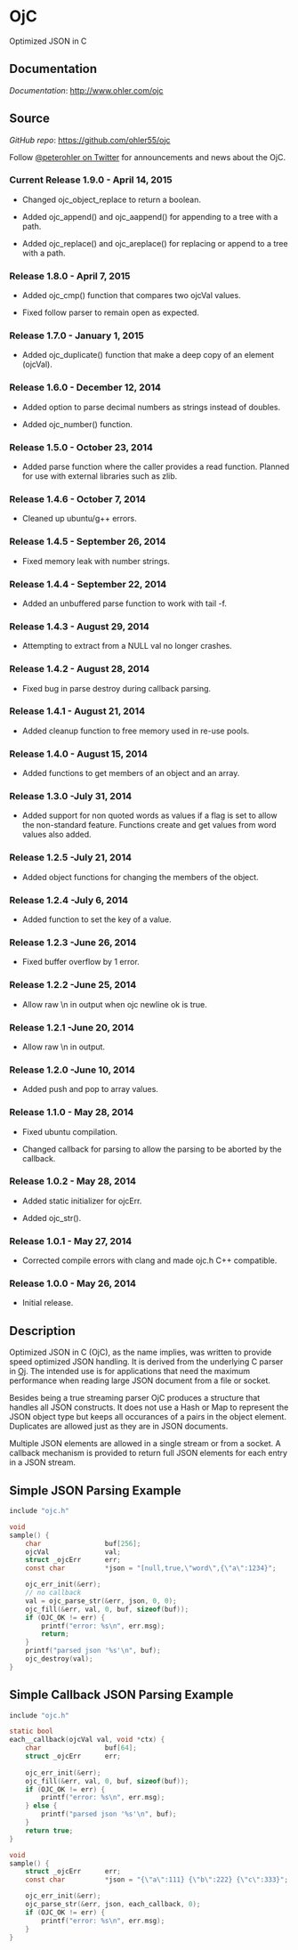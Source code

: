 # OjC

Optimized JSON in C 

## Documentation

*Documentation*: http://www.ohler.com/ojc

## Source

*GitHub* *repo*: https://github.com/ohler55/ojc

Follow [@peterohler on Twitter](http://twitter.com/#!/peterohler) for announcements and news about the OjC.

### Current Release 1.9.0 - April 14, 2015

 - Changed ojc_object_replace to return a boolean.

 - Added ojc_append() and ojc_aappend() for appending to a tree with a path.
 
 - Added ojc_replace() and ojc_areplace() for replacing or append to a tree with a path.
 
### Release 1.8.0 - April 7, 2015

 - Added ojc_cmp() function that compares two ojcVal values.

 - Fixed follow parser to remain open as expected.

### Release 1.7.0 - January 1, 2015

 - Added ojc_duplicate() function that make a deep copy of an element (ojcVal).

### Release 1.6.0 - December 12, 2014

 - Added option to parse decimal numbers as strings instead of doubles.

 - Added ojc_number() function.
 
### Release 1.5.0 - October 23, 2014

 - Added parse function where the caller provides a read function. Planned for
   use with external libraries such as zlib.

### Release 1.4.6 - October 7, 2014

 - Cleaned up ubuntu/g++ errors.

### Release 1.4.5 - September 26, 2014

 - Fixed memory leak with number strings.

### Release 1.4.4 - September 22, 2014

 - Added an unbuffered parse function to work with tail -f.
 
### Release 1.4.3 - August 29, 2014

 - Attempting to extract from a NULL val no longer crashes.
 
### Release 1.4.2 - August 28, 2014

 - Fixed bug in parse destroy during callback parsing.
 
### Release 1.4.1 - August 21, 2014

 - Added cleanup function to free memory used in re-use pools.

### Release 1.4.0 - August 15, 2014

 - Added functions to get members of an object and an array.

### Release 1.3.0 -July 31, 2014

 - Added support for non quoted words as values if a flag is set to allow the
   non-standard feature. Functions create and get values from word values also
   added.

### Release 1.2.5 -July 21, 2014

 - Added object functions for changing the members of the object.

### Release 1.2.4 -July 6, 2014

 - Added function to set the key of a value.

### Release 1.2.3 -June 26, 2014

 - Fixed buffer overflow by 1 error.

### Release 1.2.2 -June 25, 2014

 - Allow raw \n in output when ojc newline ok is true.

### Release 1.2.1 -June 20, 2014

 - Allow raw \n in output.

### Release 1.2.0 -June 10, 2014

 - Added push and pop to array values.

### Release 1.1.0 - May 28, 2014

 - Fixed ubuntu compilation.

 - Changed callback for parsing to allow the parsing to be aborted by the callback.

### Release 1.0.2 - May 28, 2014

 - Added static initializer for ojcErr.

 - Added ojc_str().

### Release 1.0.1 - May 27, 2014

 - Corrected compile errors with clang and made ojc.h C++ compatible.

### Release 1.0.0 - May 26, 2014

 - Initial release.

## Description

Optimized JSON in C (OjC), as the name implies, was written to provide speed
optimized JSON handling. It is derived from the underlying C parser in
[Oj](http://www.ohler.com/oj). The intended use is for applications that need
the maximum performance when reading large JSON document from a file or socket.

Besides being a true streaming parser OjC produces a structure that handles all
JSON constructs. It does not use a Hash or Map to represent the JSON object type
but keeps all occurances of a pairs in the object element. Duplicates are
allowed just as they are in JSON documents.

Multiple JSON elements are allowed in a single stream or from a socket. A
callback mechanism is provided to return full JSON elements for each entry in a
JSON stream.

## Simple JSON Parsing Example

```c
include "ojc.h"

void
sample() {
    char                buf[256];
    ojcVal              val;
    struct _ojcErr      err;
    const char          *json = "[null,true,\"word\",{\"a\":1234}";

    ojc_err_init(&err);
    // no callback
    val = ojc_parse_str(&err, json, 0, 0);
    ojc_fill(&err, val, 0, buf, sizeof(buf));
    if (OJC_OK != err) {
        printf("error: %s\n", err.msg);
        return;
    }
    printf("parsed json '%s'\n", buf);
    ojc_destroy(val);
}

```

## Simple Callback JSON Parsing Example

```c
include "ojc.h"

static bool
each__callback(ojcVal val, void *ctx) {
    char                buf[64];
    struct _ojcErr      err;
    
    ojc_err_init(&err);
    ojc_fill(&err, val, 0, buf, sizeof(buf));
    if (OJC_OK != err) {
        printf("error: %s\n", err.msg);
    } else {
        printf("parsed json '%s'\n", buf);
    }
    return true;
}

void
sample() {
    struct _ojcErr      err;
    const char          *json = "{\"a\":111} {\"b\":222} {\"c\":333}";

    ojc_err_init(&err);
    ojc_parse_str(&err, json, each_callback, 0);
    if (OJC_OK != err) {
        printf("error: %s\n", err.msg);
    }
}

```

